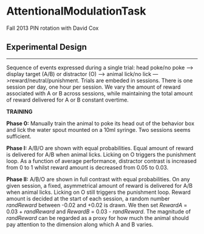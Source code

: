 AttentionalModulationTask
=========================

Fall 2013 PIN rotation with David Cox

## Experimental Design
______________________

Sequence of events expressed during a single trial: head poke/no poke —> display target (A/B) or distractor (O) —> animal lick/no lick —>reward/neutral/punishment. Trials are embeded in sessions. There is one session per day, one hour per session. We vary the amount of reward associated with A or B across sessions, while maintaining the total amount of reward delivered for A or B constant overtime.

**TRAINING**

**Phase 0:**  Manually train the animal to poke its head out of the behavior box and lick the water spout mounted on a 10ml syringe. Two sessions seems sufficient.

**Phase I:**  A/B/O are shown with equal probabilities. Equal amount of reward is delivered for A/B when animal licks. Licking on O triggers the punishment loop. As a function of average performance, distractor contrast is increased from 0 to 1 whilst reward amount is decreased from 0.05 to 0.03. 

**Phase II:**  A/B/O are shown in full contrast with equal probabilities. On any given session, a fixed, asymmetrical amount of reward is delivered for A/B when animal licks. Licking on O still triggers the punishment loop. Reward amount is decided at the start of each session, a random number *randReward* between -0.02 and +0.02 is drawn. We then set *RewardA* = 0.03 + *randReward* and *RewardB* = 0.03 - *randReward*. The magnitude of *randReward* can be regarded as a proxy for how much the animal should pay attention to the dimension along which A and B varies.


